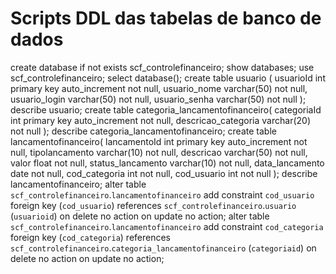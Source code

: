 # Scripts DDL das tabelas de banco de dados

create database if not exists scf_controlefinanceiro;
show databases;
use scf_controlefinanceiro;
select database();
create table usuario (
usuarioId int primary key auto_increment not null,
usuario_nome varchar(50) not null,
usuario_login varchar(50) not null,
usuario_senha varchar(50) not null
);
describe usuario;
create table categoria_lancamentofinanceiro(
categoriaId int primary key auto_increment not null,
descricao_categoria varchar(20) not null
);
describe categoria_lancamentofinanceiro;
create table lancamentofinanceiro(
lancamentoId int primary key auto_increment not null,
tipolancamento varchar(10) not null,
descricao varchar(50) not null,
valor float not null,
status_lancamento varchar(10) not null,
data_lancamento date not null,
cod_categoria int not null,
cod_usuario int not null
);
describe lancamentofinanceiro;
alter table `scf_controlefinanceiro`.`lancamentofinanceiro`
add constraint `cod_usuario`
foreign key (`cod_usuario`)
references `scf_controlefinanceiro`.`usuario` (`usuarioid`)
on delete no action
on update no action;
alter table `scf_controlefinanceiro`.`lancamentofinanceiro`
add constraint `cod_categoria`
foreign key (`cod_categoria`)
references `scf_controlefinanceiro`.`categoria_lancamentofinanceiro` (`categoriaid`)
on delete no action
on update no action;
